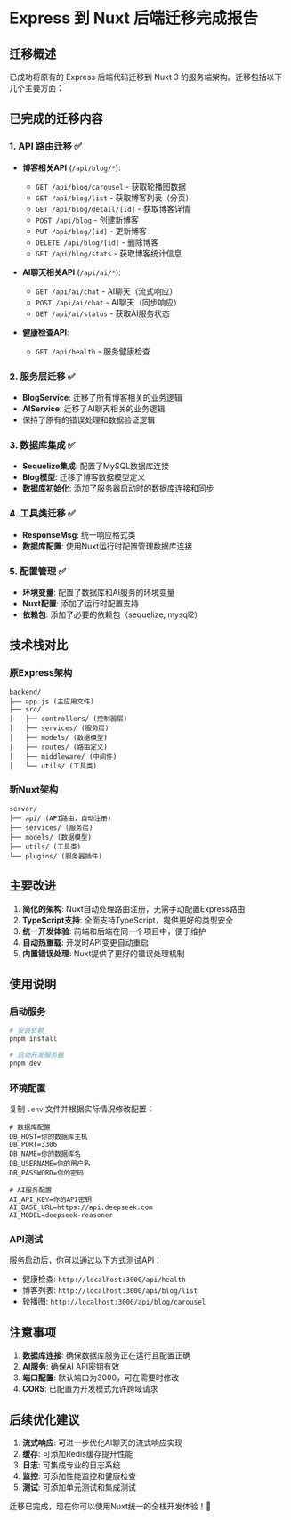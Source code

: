 # Express 到 Nuxt 后端迁移完成报告

## 迁移概述

已成功将原有的 Express 后端代码迁移到 Nuxt 3 的服务端架构。迁移包括以下几个主要方面：

## 已完成的迁移内容

### 1. API 路由迁移 ✅
- **博客相关API** (`/api/blog/*`):
  - `GET /api/blog/carousel` - 获取轮播图数据
  - `GET /api/blog/list` - 获取博客列表（分页）
  - `GET /api/blog/detail/[id]` - 获取博客详情
  - `POST /api/blog` - 创建新博客
  - `PUT /api/blog/[id]` - 更新博客
  - `DELETE /api/blog/[id]` - 删除博客
  - `GET /api/blog/stats` - 获取博客统计信息

- **AI聊天相关API** (`/api/ai/*`):
  - `GET /api/ai/chat` - AI聊天（流式响应）
  - `POST /api/ai/chat` - AI聊天（同步响应）
  - `GET /api/ai/status` - 获取AI服务状态

- **健康检查API**:
  - `GET /api/health` - 服务健康检查

### 2. 服务层迁移 ✅
- **BlogService**: 迁移了所有博客相关的业务逻辑
- **AIService**: 迁移了AI聊天相关的业务逻辑
- 保持了原有的错误处理和数据验证逻辑

### 3. 数据库集成 ✅
- **Sequelize集成**: 配置了MySQL数据库连接
- **Blog模型**: 迁移了博客数据模型定义
- **数据库初始化**: 添加了服务器启动时的数据库连接和同步

### 4. 工具类迁移 ✅
- **ResponseMsg**: 统一响应格式类
- **数据库配置**: 使用Nuxt运行时配置管理数据库连接

### 5. 配置管理 ✅
- **环境变量**: 配置了数据库和AI服务的环境变量
- **Nuxt配置**: 添加了运行时配置支持
- **依赖包**: 添加了必要的依赖包（sequelize, mysql2）

## 技术栈对比

### 原Express架构
```
backend/
├── app.js (主应用文件)
├── src/
│   ├── controllers/ (控制器层)
│   ├── services/ (服务层)
│   ├── models/ (数据模型)
│   ├── routes/ (路由定义)
│   ├── middleware/ (中间件)
│   └── utils/ (工具类)
```

### 新Nuxt架构
```
server/
├── api/ (API路由，自动注册)
├── services/ (服务层)
├── models/ (数据模型)
├── utils/ (工具类)
└── plugins/ (服务器插件)
```

## 主要改进

1. **简化的架构**: Nuxt自动处理路由注册，无需手动配置Express路由
2. **TypeScript支持**: 全面支持TypeScript，提供更好的类型安全
3. **统一开发体验**: 前端和后端在同一个项目中，便于维护
4. **自动热重载**: 开发时API变更自动重启
5. **内置错误处理**: Nuxt提供了更好的错误处理机制

## 使用说明

### 启动服务
```bash
# 安装依赖
pnpm install

# 启动开发服务器
pnpm dev
```

### 环境配置
复制 `.env` 文件并根据实际情况修改配置：
```env
# 数据库配置
DB_HOST=你的数据库主机
DB_PORT=3306
DB_NAME=你的数据库名
DB_USERNAME=你的用户名
DB_PASSWORD=你的密码

# AI服务配置
AI_API_KEY=你的API密钥
AI_BASE_URL=https://api.deepseek.com
AI_MODEL=deepseek-reasoner
```

### API测试
服务启动后，你可以通过以下方式测试API：
- 健康检查: `http://localhost:3000/api/health`
- 博客列表: `http://localhost:3000/api/blog/list`
- 轮播图: `http://localhost:3000/api/blog/carousel`

## 注意事项

1. **数据库连接**: 确保数据库服务正在运行且配置正确
2. **AI服务**: 确保AI API密钥有效
3. **端口配置**: 默认端口为3000，可在需要时修改
4. **CORS**: 已配置为开发模式允许跨域请求

## 后续优化建议

1. **流式响应**: 可进一步优化AI聊天的流式响应实现
2. **缓存**: 可添加Redis缓存提升性能
3. **日志**: 可集成专业的日志系统
4. **监控**: 可添加性能监控和健康检查
5. **测试**: 可添加单元测试和集成测试

迁移已完成，现在你可以使用Nuxt统一的全栈开发体验！🎉
